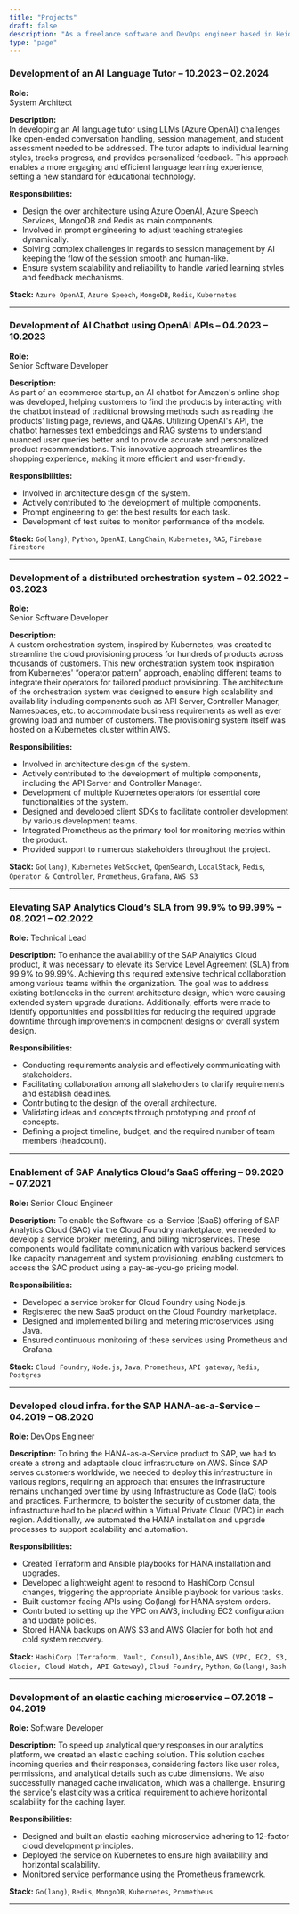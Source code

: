 ```yaml
---
title: "Projects"
draft: false
description: "As a freelance software and DevOps engineer based in Heidelberg, I offer tailor-made software solutions adapted to your requirements. My current focus lies on software architecture, backend development, data engineering, DevOps, and AWS."
type: "page"
---
```


### Development of an AI Language Tutor – 10.2023 – 02.2024

**Role:**  
System Architect

**Description:**  
In developing an AI language tutor using LLMs (Azure OpenAI) challenges like open-ended conversation handling, session management, and student assessment needed to be addressed. The tutor adapts to individual learning styles, tracks progress, and provides personalized feedback. This approach enables a more engaging and efficient language learning experience, setting a new standard for educational technology.

**Responsibilities:**
- Design the over architecture using Azure OpenAI, Azure Speech Services, MongoDB and Redis as main components.
- Involved in prompt engineering to adjust teaching strategies dynamically.
- Solving complex challenges in regards to session management by AI keeping the flow of the session smooth and human-like.
- Ensure system scalability and reliability to handle varied learning styles and feedback mechanisms.

**Stack:**
`Azure OpenAI`, `Azure Speech`, `MongoDB`, `Redis`, `Kubernetes`

---

### Development of AI Chatbot using OpenAI APIs – 04.2023 – 10.2023

**Role:**  
Senior Software Developer

**Description:**  
As part of an ecommerce startup, an AI chatbot for Amazon's online shop was developed, helping customers to find the products by interacting with the chatbot instead of traditional browsing methods such as reading the products’ listing page, reviews, and Q&As. Utilizing OpenAI's API, the chatbot harnesses text embeddings and RAG systems to understand nuanced user queries better and to provide accurate and personalized product recommendations. This innovative approach streamlines the shopping experience, making it more efficient and user-friendly.

**Responsibilities:**
- Involved in architecture design of the system.
- Actively contributed to the development of multiple components.
- Prompt engineering to get the best results for each task.
- Development of test suites to monitor performance of the models.

**Stack:**
`Go(lang)`, `Python`, `OpenAI`, `LangChain`, `Kubernetes`, `RAG`, `Firebase Firestore`

---

### Development of a distributed orchestration system – 02.2022 – 03.2023

**Role:**  
Senior Software Developer

**Description:**  
A custom orchestration system, inspired by Kubernetes, was created to streamline the cloud provisioning process for hundreds of products across thousands of customers. This new orchestration system took inspiration from Kubernetes' “operator pattern” approach, enabling different teams to integrate their operators for tailored product provisioning. The architecture of the orchestration system was designed to ensure high scalability and availability including components such as API Server, Controller Manager, Namespaces, etc. to accommodate business requirements as well as ever growing load and number of customers. The provisioning system itself was hosted on a Kubernetes cluster within AWS.  

**Responsibilities:**
- Involved in architecture design of the system.
- Actively contributed to the development of multiple components,
including the API Server and Controller Manager.
- Development of multiple Kubernetes operators for essential core functionalities of the system.
- Designed and developed client SDKs to facilitate controller development
by various development teams.
- Integrated Prometheus as the primary tool for monitoring metrics
within the product.
- Provided support to numerous stakeholders throughout the project.

**Stack:**
`Go(lang)`, `Kubernetes` `WebSocket`, `OpenSearch`, `LocalStack`, `Redis`, `Operator & Controller`, `Prometheus`, `Grafana`, `AWS S3`

---

### Elevating SAP Analytics Cloud’s SLA from 99.9% to 99.99% – 08.2021 – 02.2022

**Role:**
Technical Lead

**Description:**
To enhance the availability of the SAP Analytics Cloud product, it was necessary to elevate its Service Level Agreement (SLA) from 99.9% to 99.99%. Achieving this required extensive technical collaboration among various teams within the organization. The goal was to address existing bottlenecks in the current architecture design, which were causing extended system upgrade durations. Additionally, efforts were made to identify opportunities and possibilities for reducing the required upgrade downtime through improvements in component designs or overall system design.
      
**Responsibilities:**
- Conducting requirements analysis and effectively communicating with stakeholders.
- Facilitating collaboration among all stakeholders to clarify requirements and establish deadlines.
- Contributing to the design of the overall architecture.
- Validating ideas and concepts through prototyping and proof of
concepts.
- Defining a project timeline, budget, and the required number of team members (headcount).

---

### Enablement of SAP Analytics Cloud’s SaaS offering – 09.2020 – 07.2021

**Role:**
Senior Cloud Engineer

**Description:**
To enable the Software-as-a-Service (SaaS) offering of SAP Analytics Cloud (SAC) via the Cloud Foundry marketplace, we needed to develop a service broker, metering, and billing microservices. These components would facilitate communication with various backend services like capacity management and system provisioning, enabling customers to access the SAC product using a pay-as-you-go pricing model.
      
**Responsibilities:**
- Developed a service broker for Cloud Foundry using Node.js.
- Registered the new SaaS product on the Cloud Foundry marketplace.
- Designed and implemented billing and metering microservices using
Java.
- Ensured continuous monitoring of these services using Prometheus and
Grafana.

**Stack:**
`Cloud Foundry`, `Node.js`, `Java`, `Prometheus`, `API gateway`, `Redis`, `Postgres`

---

### Developed cloud infra. for the SAP HANA-as-a-Service – 04.2019 – 08.2020


**Role:**
DevOps Engineer

**Description:**
To bring the HANA-as-a-Service product to SAP, we had to create a strong and adaptable cloud infrastructure on AWS. Since SAP serves customers worldwide, we needed to deploy this infrastructure in various regions, requiring an approach that ensures the infrastructure remains unchanged over time by using Infrastructure as Code (IaC) tools and practices. Furthermore, to bolster the security of customer data, the infrastructure had to be placed within a Virtual Private Cloud (VPC) in each region. Additionally, we automated the HANA installation and upgrade processes to support scalability and automation.
      
**Responsibilities:**
- Created Terraform and Ansible playbooks for HANA installation and upgrades.
- Developed a lightweight agent to respond to HashiCorp Consul changes, triggering the appropriate Ansible playbook for various tasks.
- Built customer-facing APIs using Go(lang) for HANA system orders.   
- Contributed to setting up the VPC on AWS, including EC2 configuration
and update policies.
- Stored HANA backups on AWS S3 and AWS Glacier for both hot and cold
system recovery.

**Stack:**
`HashiCorp (Terraform, Vault, Consul)`, `Ansible`, `AWS (VPC, EC2, S3, Glacier, Cloud Watch, API Gateway)`, `Cloud Foundry`, `Python`, `Go(lang)`, `Bash`</td>
    
---

### Development of an elastic caching microservice – 07.2018 – 04.2019


**Role:**
Software Developer

**Description:**
To speed up analytical query responses in our analytics platform, we created an elastic caching solution. This solution caches incoming queries and their responses, considering factors like user roles, permissions, and analytical details such as cube dimensions. We also successfully managed cache invalidation, which was a challenge. Ensuring the service's elasticity was a critical requirement to achieve horizontal scalability for the caching layer.
      
**Responsibilities:**
- Designed and built an elastic caching microservice adhering to 12-factor cloud development principles.
- Deployed the service on Kubernetes to ensure high availability and horizontal scalability.
- Monitored service performance using the Prometheus framework.

**Stack:**
`Go(lang)`, `Redis`, `MongoDB`, `Kubernetes`, `Prometheus`

---
